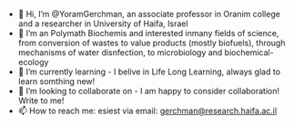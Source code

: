 - 👋 Hi, I’m @YoramGerchman, an associate professor in Oranim college and a researcher in University of Haifa, Israel
- 👀 I’m an Polymath Biochemis and interested inmany fields of science, from conversion of wastes to value products (mostly biofuels), through mechanisms of water disnfection, to microbiology and biochemical-ecology   
- 🌱 I’m currently learning - I belive in Life Long Learning, always glad to learn somthing new!
- 💞️ I’m looking to collaborate on - I am happy to consider collaboration! Write to me!
- 📫 How to reach me: esiest via email: gerchman@research.haifa.ac.il

<!---
YoramGerchman/YoramGerchman is a ✨ special ✨ repository because its `README.md` (this file) appears on your GitHub profile.
You can click the Preview link to take a look at your changes.
--->
